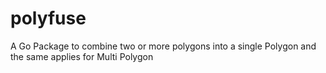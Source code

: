 # polyfuse
A Go Package to  combine two or more polygons into a single Polygon and the same applies for Multi Polygon
